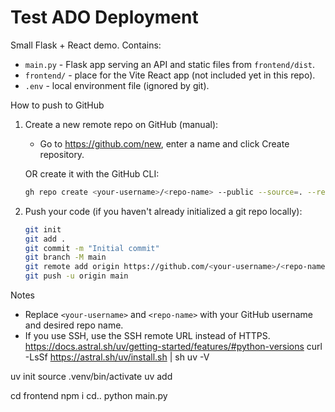 # Test ADO Deployment

Small Flask + React demo. Contains:

- `main.py` - Flask app serving an API and static files from `frontend/dist`.
- `frontend/` - place for the Vite React app (not included yet in this repo).
- `.env` - local environment file (ignored by git).

How to push to GitHub

1) Create a new remote repo on GitHub (manual):
   - Go to https://github.com/new, enter a name and click Create repository.

   OR create it with the GitHub CLI:
   ```bash
   gh repo create <your-username>/<repo-name> --public --source=. --remote=origin
   ```

2) Push your code (if you haven't already initialized a git repo locally):
   ```bash
   git init
   git add .
   git commit -m "Initial commit"
   git branch -M main
   git remote add origin https://github.com/<your-username>/<repo-name>.git
   git push -u origin main
   ```

Notes
- Replace `<your-username>` and `<repo-name>` with your GitHub username and desired repo name.
- If you use SSH, use the SSH remote URL instead of HTTPS.
https://docs.astral.sh/uv/getting-started/features/#python-versions
curl -LsSf https://astral.sh/uv/install.sh | sh
uv -V

uv init
source .venv/bin/activate
uv add <package name>

cd frontend
npm i
cd..
python main.py